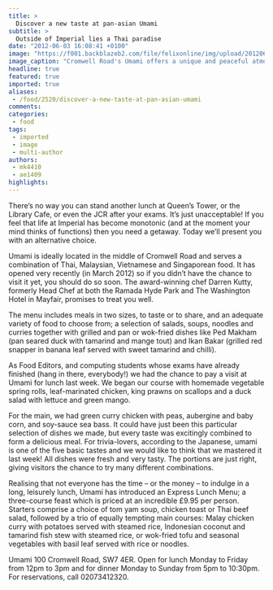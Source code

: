 ```yaml
---
title: >
  Discover a new taste at pan-asian Umami
subtitle: >
  Outside of Imperial lies a Thai paradise
date: "2012-06-03 16:08:41 +0100"
image: "https://f001.backblazeb2.com/file/felixonline/img/upload/201206031707-felix-umami---ped-mekham.jpg"
image_caption: "Cromwell Road's Umami offers a unique and peaceful atmosphere"
headline: true
featured: true
imported: true
aliases:
 - /food/2520/discover-a-new-taste-at-pan-asian-umami
comments:
categories:
 - food
tags:
 - imported
 - image
 - multi-author
authors:
 - mk4410
 - ae1409
highlights:
---
```


There’s no way you can stand another lunch at Queen’s Tower, or the Library Cafe, or even the JCR after your exams. It’s just unacceptable! If you feel that life at Imperial has become monotonic (and at the moment your mind thinks of functions) then you need a getaway. Today we’ll present you with an alternative choice.

Umami is ideally located in the middle of Cromwell Road and serves a combination of Thai, Malaysian, Vietnamese and Singaporean food. It has opened very recently (in March 2012) so if you didn’t have the chance to visit it yet, you should do so soon. The award-winning chef Darren Kutty, formerly Head Chef at both the Ramada Hyde Park and The Washington Hotel in Mayfair, promises to treat you well.

The menu includes meals in two sizes, to taste or to share, and an adequate variety of food to choose from; a selection of salads, soups, noodles and curries together with grilled and pan or wok-fried dishes like Ped Makham (pan seared duck with tamarind and mange tout) and Ikan Bakar (grilled red snapper in banana leaf served with sweet tamarind and chilli).

As Food Editors, and computing students whose exams have already finished (hang in there, everybody!) we had the chance to pay a visit at Umami for lunch last week. We began our course with homemade vegetable spring rolls, leaf-marinated chicken, king prawns on scallops and a duck salad with lettuce and green mango.

For the main, we had green curry chicken with peas, aubergine and baby corn, and soy-sauce sea bass. It could have just been this particular selection of dishes we made, but every taste was excitingly combined to form a delicious meal. For trivia-lovers, according to the Japanese, umami is one of the five basic tastes and we would like to think that we mastered it last week! All dishes were fresh and very tasty. The portions are just right, giving visitors the chance to try many different combinations.

Realising that not everyone has the time – or the money – to indulge in a long, leisurely lunch, Umami has introduced an Express Lunch Menu; a three-course feast which is priced at an incredible £9.95 per person. Starters comprise a choice of tom yam soup, chicken toast or Thai beef salad, followed by a trio of equally tempting main courses: Malay chicken curry with potatoes served with steamed rice, Indonesian coconut and tamarind fish stew with steamed rice, or wok-fried tofu and seasonal vegetables with basil leaf served with rice or noodles.

Umami 100 Cromwell Road, SW7 4ER. Open for lunch Monday to Friday from 12pm to 3pm and for dinner Monday to Sunday from 5pm to 10:30pm. For reservations, call 02073412320.
